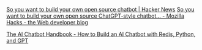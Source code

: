 
[So you want to build your own open source chatbot | Hacker News](https://news.ycombinator.com/item?id=36918435)
[So you want to build your own open source ChatGPT-style chatbot... - Mozilla Hacks - the Web developer blog](https://hacks.mozilla.org/2023/07/so-you-want-to-build-your-own-open-source-chatbot/)

[The AI Chatbot Handbook - How to Build an AI Chatbot with Redis, Python, and GPT](https://www.freecodecamp.org/news/how-to-build-an-ai-chatbot-with-redis-python-and-gpt)
